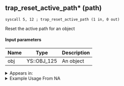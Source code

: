 ## trap_reset_active_path* (path)

`syscall 5, 12 ; trap_reset_active_path (1 in, 0 out)`

Reset the active path for an object

#### Input parameters
| Name | Type | Description
|------|------|------------
| obj   | YS::OBJ_125   | An object




<details>
	<summary>Appears in:</summary>

</details>

<details>
	<summary>Example Usage From NA</summary>

</details>

